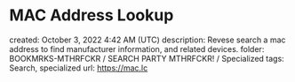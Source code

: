# MAC Address Lookup

created: October 3, 2022 4:42 AM (UTC)
description: Revese search a mac address to find manufacturer information, and related devices.
folder: BOOKMRKS-MTHRFCKR / SEARCH PARTY MTHRFCKR! / Specialized
tags: Search, specialized
url: https://mac.lc